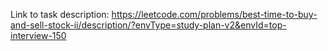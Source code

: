 Link to task description: https://leetcode.com/problems/best-time-to-buy-and-sell-stock-ii/description/?envType=study-plan-v2&envId=top-interview-150
